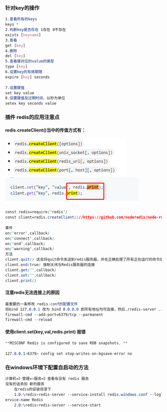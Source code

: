 ### 针对key的操作

~~~css
1.查看所有的keys
keys *
2.判断key是否存在 1存在 0不存在
exists [keyname]
3.查看
get [key]
4.删除
del [key]
5.查看键对应的value的类型
type [key]
6.设置key的有效期限
expire [key] seconds

7.设置键值
set key value 
8.设置键值及过期时间，以秒为单位
setex key seconds value
~~~

### 插件 redis的应用注意点

#### redis.createClient()当中的传值方式有：

![](assets/image-20200630094355216.png)![image-20200630110042105](assets/image-20200630110042105.png)

~~~css
const redis=require('redis')
const client=redis.createClient()//https://github.com/noderedis/node-redis/ 详细配置

事件
on('error',callback)
on('connect',callback)
on('end',callback)
on('warning',callback)
方法
client.quit() 这会将quit命令发送到redis服务器，并在正确处理了所有正在运行的命令后立即干净结束
client.end(true) 强制关闭与Redis服务器的连接
client.get('',callback)
client.set('',callback)
client.print()
~~~

#### 注意redis无法连接上的原因

~~~css
最重要的一条修改 redis.conf的配置文件
将bind 127.0.0.1 改为 bind 0.0.0.0 即所有地址均可连接，然后./redis-server ../redis.conf指定配置文件启动测试，仍然无法连接，继续排查，有网友说可能是服务器防火墙的问题，咱关了防火墙试下
firewall-cmd --add-port=6379/tcp --parmanent
firewall-cmd --reload

~~~

#### 使用client.set(key,val,redis.print) 报错

~~~css
**MISCONF Redis is configured to save RDB snapshots, **

127.0.0.1:6379> config set stop-writes-on-bgsave-error no
~~~

### 在windows环境下配置自启动的方法

~~~css
计算机=》管理=>服务=》查看有没有 redis 服务
没有的话添加 新的服务
	在redis的安装目录下
	1.D:\redis>redis-server --service-install redis.windows.conf --loglevel notice --s
ervice-name Redis
	2.D:\redis>redis-server --service-start
~~~

